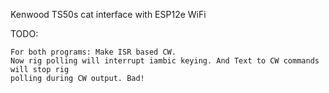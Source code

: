 Kenwood TS50s cat interface with ESP12e WiFi

TODO:

	For both programs: Make ISR based CW.
	Now rig polling will interrupt iambic keying. And Text to CW commands will stop rig 
	polling during CW output. Bad!




